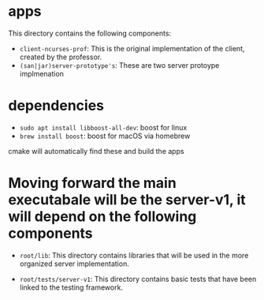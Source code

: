 # apps

This directory contains the following components:

- `client-ncurses-prof`: This is the original implementation of the client, created by the professor.
- `(san|jar)server-prototype's`: These are two server protoype implmenation 

# dependencies

- `sudo apt install libboost-all-dev`: boost for linux
-  `brew install boost`: boost for macOS via homebrew

cmake will automatically find these and build the apps

# Moving forward the main executabale will be the server-v1, it will depend on the following components 

- `root/lib`: This directory contains libraries that will be used in the more organized server implementation. 

- `root/tests/server-v1`: This directory contains basic tests that have been linked to the testing framework.

